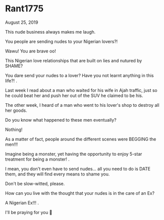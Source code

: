 # Rant1775


August 25, 2019

This nude business always makes me laugh.

You people are sending nudes to your Nigerian lovers?!

Wawu! You are brave oo!

This Nigerian love relationships that are built on lies and nutured by SHAME?

You dare send your nudes to a lover? Have you not learnt anything in this life?!
.

Last week I read about a man who waited for his wife in Ajah traffic, just so he could beat her and push her out of the SUV he claimed to be his.

The other week, I heard of a man who went to his lover's shop to destroy all her goods.

Do you know what happened to these men eventually? 

Nothing!

As a matter of fact, people around the different scenes were BEGGING the men!!!

Imagine being a monster, yet having the opportunity to enjoy 5-star treatment for being a monster!
.

I mean, you don't even have to send nudes... all you need to do is DATE them, and they will find every means to shame you.

Don't be slow-witted, please.

How can you live with the thought that your nudes is in the care of an Ex?

A Nigerian Ex!!!
.

I'll be praying for you 🙏